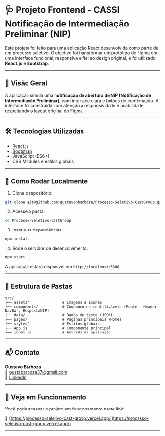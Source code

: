 # 🩺 Projeto Frontend - CASSI Notificação de Intermediação Preliminar (NIP)

Este projeto foi feito para uma aplicação React desenvolvida como parte de um processo seletivo. O objetivo foi transformar um protótipo do Figma em uma interface funcional, responsiva e fiel ao design original, e foi utilizado **React.js** e **Bootstrap**.

---

## 📌 Visão Geral

A aplicação simula uma **notificação de abertura de NIP (Notificação de Intermediação Preliminar)**, com interface clara e botões de confirmação. A interface foi construída com atenção à responsividade e usabilidade, respeitando o layout original do Figma.

---

## 🛠 Tecnologias Utilizadas

- [React.js](https://reactjs.org/)
- [Bootstrap](https://react-bootstrap.netlify.app/)
- JavaScript (ES6+)
- CSS Modules e estilos globais

---

## 🧪 Como Rodar Localmente

1. Clone o repositório:

```bash
git clone git@github.com:gustavonbarboza/Processo-Seletivo-CastGroup.git
```

2. Acesse a pasta:

```bash
cd Processo-Seletivo-CastGroup
```

3. Instale as dependências:

```bash
npm install
```

4. Rode o servidor de desenvolvimento:

```bash
npm start
```

A aplicação estará disponível em `http://localhost:3000`.

---

## 📁 Estrutura de Pastas

```
src/
├── assets/               # Imagens e ícones
├── components/           # Componentes reutilizáveis (Footer, Header, NavBar, RespostaNIP)
├── data/                 # Dados de teste (JSON)
├── pages/                # Páginas principais (Home)
├── styles/               # Estilos globais
├── App.js                # Componente principal
└── index.js              # Entrada da aplicação
```

---

## 📬 Contato

**Gustavo Barboza**  
📧 gustabarboza37@gmail.com  
🔗 [LinkedIn](https://www.linkedin.com/in/gustavonbarboza/)

---

## 🚀 Veja em Funcionamento

Você pode acessar o projeto em funcionamento neste link:

🔗 [https://processo-seletivo-cast-group.vercel.app/](https://processo-seletivo-cast-group.vercel.app/)

---
